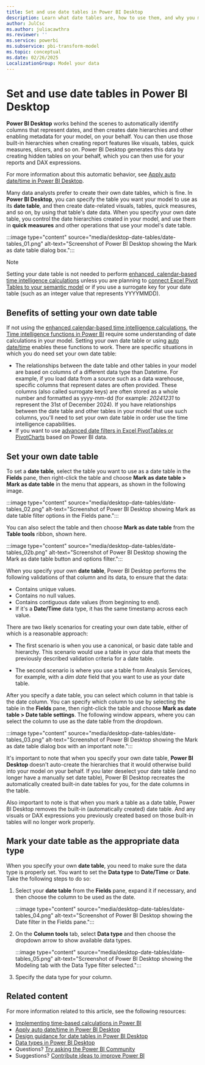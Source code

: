 ```yaml
---
title: Set and use date tables in Power BI Desktop
description: Learn what date tables are, how to use them, and why you might want to set your tables as date tables in Power BI Desktop.
author: JulCsc
ms.author: juliacawthra
ms.reviewer: ''
ms.service: powerbi
ms.subservice: pbi-transform-model
ms.topic: conceptual
ms.date: 02/26/2025
LocalizationGroup: Model your data
---
```

# Set and use date tables in Power BI Desktop

**Power BI Desktop** works behind the scenes to automatically identify columns that represent dates, and then creates date hierarchies and other enabling metadata for your model, on your behalf. You can then use those built-in hierarchies when creating report features like visuals, tables, quick measures, slicers, and so on. Power BI Desktop generates this data by creating hidden tables on your behalf, which you can then use for your reports and DAX expressions.

For more information about this automatic behavior, see [Apply auto date/time in Power BI Desktop](desktop-auto-date-time.md).

Many data analysts prefer to create their own date tables, which is fine. In **Power BI Desktop**, you can specify the table you want your model to use as its **date table**, and then create date-related visuals, tables, quick measures, and so on, by using that table's date data. When you specify your own date table, you control the date hierarchies created in your model, and use them in **quick measures** and other operations that use your model's date table.

:::image type="content" source="media/desktop-date-tables/date-tables_01.png" alt-text="Screenshot of Power BI Desktop showing the Mark as date table dialog box.":::

> [!NOTE]
> Setting your date table is not needed to perform [enhanced, calendar-based time intelligence calculations](desktop-time-intelligence.md#enhanced-calendar-based-preview) unless you are planning to [connect Excel Pivot Tables to your semantic model](https://support.microsoft.com/office/create-a-pivottable-from-power-bi-datasets-31444a04-9c38-4dd7-9a45-22848c666884) or if you use a surrogate key for your date table (such as an integer value that represents YYYYMMDD).

## Benefits of setting your own date table

If not using the [enhanced calendar-based time intelligence calculations](desktop-time-intelligence.md#enhanced-calendar-based-preview), the [Time intelligence functions in Power BI](/dax/time-intelligence-functions-dax) require some understanding of date calculations in your model. Setting your own date table or using [auto date/time](desktop-auto-date-time.md) enables these functions to work. There are specific situations in which you do need set your own date table:

- The relationships between the date table and other tables in your model are based on columns of a different data type than Datetime. For example, if you load data from a source such as a data warehouse, specific columns that represent dates are often provided. These columns (also called surrogate keys) are often stored as a whole number and formatted as yyyy-mm-dd (for example: *20241231* to represent the 31st of December 2024). If you have relationships between the date table and other tables in your model that use such columns, you'll need to set your own date table in order use the time intelligence capabilities.
- If you want to use [advanced date filters in Excel PivotTables or PivotCharts](https://support.microsoft.com/office/filter-dates-in-a-pivottable-or-pivotchart-571cc416-ba4d-4005-a01e-3d99306ccefc) based on Power BI data. 

## Set your own date table

To set a **date table**, select the table you want to use as a date table in the **Fields** pane, then right-click the table and choose **Mark as date table > Mark as date table** in the menu that appears, as shown in the following image.

:::image type="content" source="media/desktop-date-tables/date-tables_02.png" alt-text="Screenshot of Power BI Desktop showing Mark as date table filter options in the Fields pane.":::

You can also select the table and then choose **Mark as date table** from the **Table tools** ribbon, shown here.

:::image type="content" source="media/desktop-date-tables/date-tables_02b.png" alt-text="Screenshot of Power BI Desktop showing the Mark as date table button and options filter.":::

When you specify your own **date table**, Power BI Desktop performs the following validations of that column and its data, to ensure that the data:

* Contains unique values.
* Contains no null values.
* Contains contiguous date values (from beginning to end).
* If it's a **Date/Time** data type, it has the same timestamp across each value.

There are two likely scenarios for creating your own date table, either of which is a reasonable approach:

* The first scenario is when you use a canonical, or basic date table and hierarchy. This scenario would use a table in your data that meets the previously described validation criteria for a date table.

* The second scenario is where you use a table from Analysis Services, for example, with a *dim date* field that you want to use as your date table.

After you specify a date table, you can select which column in that table is the date column. You can specify which column to use by selecting the table in the **Fields** pane, then right-click the table and choose **Mark as date table > Date table settings**. The following window appears, where you can select the column to use as the date table from the dropdown.

:::image type="content" source="media/desktop-date-tables/date-tables_03.png" alt-text="Screenshot of Power BI Desktop showing the Mark as date table dialog box with an important note.":::

It's important to note that when you specify your own date table, **Power BI Desktop** doesn't auto-create the hierarchies that it would otherwise build into your model on your behalf. If you later deselect your date table (and no longer have a manually set date table), Power BI Desktop recreates the automatically created built-in date tables for you, for the date columns in the table.

Also important to note is that when you mark a table as a date table, Power BI Desktop removes the built-in (automatically created) date table. And any visuals or DAX expressions you previously created based on those built-in tables will no longer work properly.

## Mark your date table as the appropriate data type

When you specify your own **date table**, you need to make sure the data type is properly set. You want to set the **Data type** to **Date/Time** or **Date**. Take the following steps to do so:

1. Select your **date table** from the **Fields** pane, expand it if necessary, and then choose the column to be used as the date.

    :::image type="content" source="media/desktop-date-tables/date-tables_04.png" alt-text="Screenshot of Power BI Desktop showing the Date filter in the Fields pane.":::

2. On the **Column tools** tab, select **Data type** and then choose the dropdown arrow to show available data types.

    :::image type="content" source="media/desktop-date-tables/date-tables_05.png" alt-text="Screenshot of Power BI Desktop showing the Modeling tab with the Data Type filter selected.":::

3. Specify the data type for your column.

## Related content

For more information related to this article, see the following resources:

* [Implementing time-based calculations in Power BI](desktop-time-intelligence.md)
* [Apply auto date/time in Power BI Desktop](desktop-auto-date-time.md)
* [Design guidance for date tables in Power BI Desktop](../guidance/model-date-tables.md)
* [Data types in Power BI Desktop](../connect-data/desktop-data-types.md)
* Questions? [Try asking the Power BI Community](https://community.powerbi.com/)
* Suggestions? [Contribute ideas to improve Power BI](https://ideas.powerbi.com/)